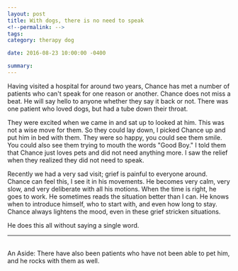 ```yaml
---
layout: post
title: With dogs, there is no need to speak
<!--permalink: -->
tags: 
category: therapy dog

date: 2016-08-23 10:00:00 -0400

summary: 
---
```


Having visited a hospital for around two years, Chance has met a number of patients who can't speak for one reason or another. Chance does not miss a beat. He will say hello to anyone whether they say it back or not. There was one patient who loved dogs, but had a tube down their throat. 

They were excited when we came in and sat up to looked at him. This was not a wise move for them. So they could lay down, I picked Chance up and put him in bed with them. They were so happy, you could see them smile. You could also see them trying to mouth the words "Good Boy." I told them that Chance just loves pets and did not need anything more. I saw the relief when they realized they did not need to speak.

Recently we had a very sad visit; grief is painful to everyone around. Chance can feel this, I see it in his movements. He becomes very calm, very slow, and very deliberate with all his motions. When the time is right, he goes to work. He sometimes reads the situation better than I can. He knows when to introduce himself, who to start with, and even how long to stay. Chance always lightens the mood, even in these grief stricken situations.

He does this all without saying a single word.

<hr/>

<br/>
An Aside: There have also been patients who have not been able to pet him, and he rocks with them as well.